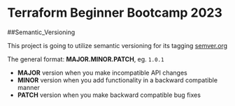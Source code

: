 # Terraform Beginner Bootcamp 2023


##Semantic_Versioning

This project is going to utilize semantic versioning for its tagging
[semver.org](https://semver.org/)

The general format:
  **MAJOR.MINOR.PATCH**, eg. `1.0.1`

- **MAJOR** version when you make incompatible API changes
- **MINOR** version when you add functionality in a backward compatible manner
- **PATCH** version when you make backward compatible bug fixes

